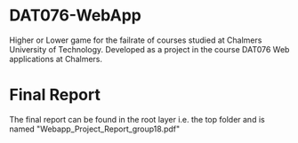 # DAT076-WebApp

Higher or Lower game for the failrate of courses studied at Chalmers University of Technology. Developed as a project in the course DAT076 Web applications at Chalmers.

# Final Report

The final report can be found in the root layer i.e. the top folder and is named "Webapp_Project_Report_group18.pdf"
